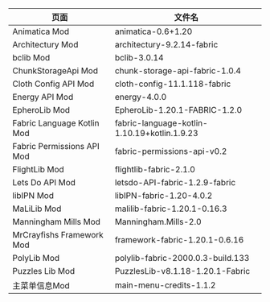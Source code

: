 | 页面                         | 文件名                                          |
| -------------------------- | -------------------------------------------- |
| Animatica Mod              | animatica-0.6+1.20                           |
| Architectury Mod           | architectury-9.2.14-fabric                   |
| bclib Mod                  | bclib-3.0.14                                 |
| ChunkStorageApi Mod        | chunk-storage-api-fabric-1.0.4               |
| Cloth Config API Mod       | cloth-config-11.1.118-fabric                 |
| Energy API Mod             | energy-4.0.0                                 |
| EpheroLib Mod              | EpheroLib-1.20.1-FABRIC-1.2.0                |
| Fabric Language Kotlin Mod | fabric-language-kotlin-1.10.19+kotlin.1.9.23 |
| Fabric Permissions API Mod | fabric-permissions-api-v0.2                  |
| FlightLib Mod              | flightlib-fabric-2.1.0                       |
| Lets Do API Mod            | letsdo-API-fabric-1.2.9-fabric               |
| libIPN Mod                 | libIPN-fabric-1.20-4.0.2                     |
| MaLiLib Mod                | malilib-fabric-1.20.1-0.16.3                 |
| Manningham Mills Mod       | Manningham.Mills-2.0                         |
| MrCrayfishs Framework Mod  | framework-fabric-1.20.1-0.6.16               |
| PolyLib Mod                | polylib-fabric-2000.0.3-build.133            |
| Puzzles Lib Mod            | PuzzlesLib-v8.1.18-1.20.1-Fabric             |
| 主菜单信息Mod                   | main-menu-credits-1.1.2                      |
